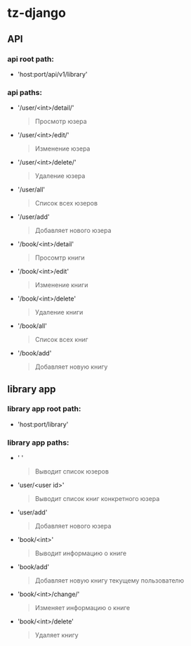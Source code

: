 # tz-django
## API
### api root path:
* 'host:port/api/v1/library'

### api paths:
* '/user/\<int\>/detail/'
  > Просмотр юзера
* '/user/\<int\>/edit/'
  > Изменение юзера
* '/user/\<int\>/delete/'
  > Удаление юзера
* '/user/all'
  > Список всех юзеров
* '/user/add'
  > Добавляет нового юзера
* '/book/\<int\>/detail'
  > Просомтр книги
* '/book/\<int\>/edit'
  > Изменение книги
* '/book/\<int\>/delete'
  > Удаление книги
* '/book/all'
  > Список всех книг
* '/book/add'
  > Добавляет новую книгу
## library app
### library app root path:
* 'host:port/library'

### library app paths:
* ' '
  > Выводит список юзеров
* 'user/\<user id\>'
  > Выводит список книг конкретного юзера
* 'user/add'
  > Добавляет нового юзера
* 'book/\<int\>'
  > Выводит информацию о книге
* 'book/add'
  > Добавляет новую книгу текущему пользователю
* 'book/\<int\>/change/'
  > Изменяет информацию о книге
* 'book/\<int\>/delete\'
  > Удаляет книгу
